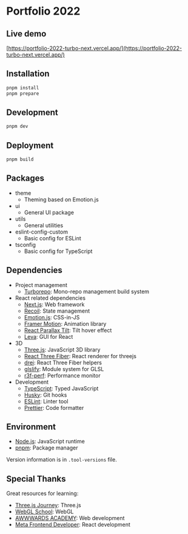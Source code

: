 # Portfolio 2022

## Live demo

[https://portfolio-2022-turbo-next.vercel.app/](https://portfolio-2022-turbo-next.vercel.app/)

## Installation

```sh
pnpm install
pnpm prepare
```

## Development

```sh
pnpm dev
```

## Deployment

```sh
pnpm build
```

## Packages

- theme
  - Theming based on Emotion.js
- ui
  - General UI package
- utils
  - General utilities
- eslint-config-custom
  - Basic config for ESLint
- tsconfig
  - Basic config for TypeScript

## Dependencies

- Project management
  - [Turborepo](https://turbo.build/repo): Mono-repo management build system
- React related dependencies
  - [Next.js](https://nextjs.org/): Web framework
  - [Recoil](https://recoiljs.org/): State management
  - [Emotion.js](https://emotion.sh/): CSS-in-JS
  - [Framer Motion](https://www.framer.com/motion/): Animation library
  - [React Parallax Tilt](https://github.com/mkosir/react-parallax-tilt): Tilt hover effect
  - [Leva](https://github.com/pmndrs/leva): GUI for React
- 3D
  - [Three.js](https://threejs.org/): JavaScript 3D library
  - [React Three Fiber](https://github.com/pmndrs/react-three-fiber): React renderer for threejs
  - [drei](https://github.com/pmndrs/drei): React Three Fiber helpers
  - [glslify](https://github.com/glslify/glslify): Module system for GLSL
  - [r3f-perf](https://github.com/utsuboco/r3f-perf): Performance monitor
- Development
  - [TypeScript](https://www.typescriptlang.org/): Typed JavaScript
  - [Husky](https://github.com/typicode/husky): Git hooks
  - [ESLint](https://eslint.org/): Linter tool
  - [Prettier](https://prettier.io/): Code formatter

## Environment

- [Node.js](https://nodejs.org/en/): JavaScript runtime
- [pnpm](https://pnpm.io/): Package manager

Version information is in `.tool-versions` file.

## Special Thanks

Great resources for learning:

- [Three.js Journey](https://threejs-journey.com/): Three.js
- [WebGL School](https://webgl.souhonzan.org/?category=tagged&v=school): WebGL
- [AWWWARDS ACADEMY](https://www.awwwards.com/academy/): Web development
- [Meta Frontend Developer](https://www.coursera.org/professional-certificates/meta-front-end-developer): React development
